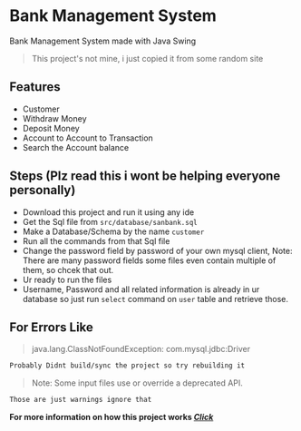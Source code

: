 # Bank Management System

Bank Management System made with Java Swing

> This project's not mine, i just copied it from some random site


## Features
- Customer
- Withdraw Money
- Deposit Money
- Account to Account to Transaction
- Search the Account balance

## Steps (Plz read this i wont be helping everyone personally)

- Download this project and run it using any ide 
- Get the Sql file from ```src/database/sanbank.sql```
- Make a Database/Schema by the name ```customer```
- Run all the commands from that Sql file
- Change the password field by password of your own mysql client, Note: There are many password fields some files even contain multiple of them, so chcek that out.
- Ur ready to run the files
- Username, Password and all related information is already in ur database so just run ```select``` command on ```user``` table and retrieve those.

## For Errors Like
> java.lang.ClassNotFoundException: com.mysql.jdbc:Driver
```sh
Probably Didnt build/sync the project so try rebuilding it
```
>  Note: Some input files use or override a deprecated API.
```sh
Those are just warnings ignore that
```
**For more information on how this project works [_Click_](https://youtu.be/hYjqZHs5U6M?list=PLuji25yj7oIJ5JUNOtgMZQJNWEBew7Tdo)**


